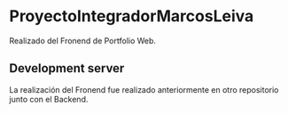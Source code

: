 # ProyectoIntegradorMarcosLeiva

Realizado del Fronend de Portfolio Web.

## Development server

La realización del Fronend fue realizado anteriormente en otro repositorio junto con el Backend.
